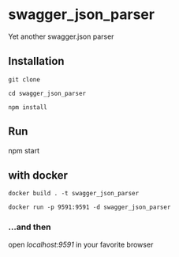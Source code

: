 # swagger_json_parser
Yet another swagger.json parser 


## Installation

```
git clone

cd swagger_json_parser

npm install
```

## Run

npm start

## with docker

```
docker build . -t swagger_json_parser

docker run -p 9591:9591 -d swagger_json_parser
```

### ...and then

open _localhost:9591_ in your favorite browser